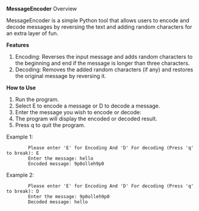 **MessageEncoder**
Overview

MessageEncoder is a simple Python tool that allows users to encode and decode messages by reversing the text and adding random characters for an extra layer of fun. 

**Features**

1. Encoding: Reverses the input message and adds random characters to the beginning and end if the message is longer than three characters.
2. Decoding: Removes the added random characters (if any) and restores the original message by reversing it.


**How to Use**

1. Run the program.
2. Select E to encode a message or D to decode a message.
3. Enter the message you wish to encode or decode:
4. The program will display the encoded or decoded result.
5. Press q to quit the program.

Example 1:

            Please enter 'E' for Encoding And 'D' For decoding (Press 'q' to break): E
            Enter the message: hello
            Encoded message: 9p0olleh9p0
Example 2:


            Please enter 'E' for Encoding And 'D' For decoding (Press 'q' to break): D
            Enter the message: 9p0olleh9p0
            Decoded message: hello
